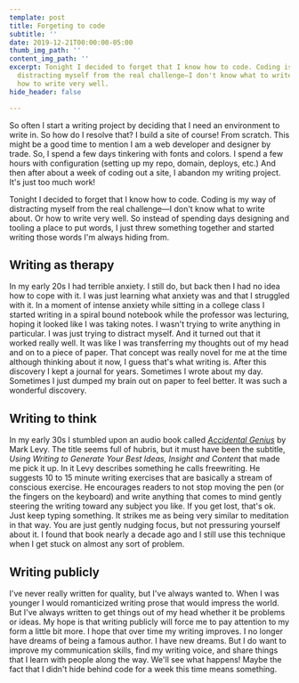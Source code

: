 ```yaml
---
template: post
title: Forgeting to code
subtitle: ''
date: 2019-12-21T00:00:00-05:00
thumb_img_path: ''
content_img_path: ''
excerpt: Tonight I decided to forget that I know how to code. Coding is my way of
  distracting myself from the real challenge—I don't know what to write about. Or
  how to write very well.
hide_header: false

---
```

So often I start a writing project by deciding that I need an environment to write in. So how do I resolve that? I build a site of course! From scratch. This might be a good time to mention I am a web developer and designer by trade. So, I spend a few days tinkering with fonts and colors. I spend a few hours with configuration (setting up my repo, domain, deploys, etc.) And then after about a week of coding out a site, I abandon my writing project. It's just too much work!

Tonight I decided to forget that I know how to code. Coding is my way of distracting myself from the real challenge—I don't know what to write about. Or how to write very well. So instead of spending days designing and tooling a place to put words, I just threw something together and started writing those words I'm always hiding from.

## Writing as therapy

In my early 20s I had terrible anxiety. I still do, but back then I had no idea how to cope with it. I was just learning what anxiety was and that I struggled with it. In a moment of intense anxiety while sitting in a college class I started writing in a spiral bound notebook while the professor was lecturing, hoping it looked like I was taking notes. I wasn't trying to write anything in particular. I was just trying to distract myself. And it turned out that it worked really well. It was like I was transferring my thoughts out of my head and on to a piece of paper. That concept was really novel for me at the time although thinking about it now, I guess that's what writing is. After this discovery I kept a journal for years. Sometimes I wrote about my day. Sometimes I just dumped my brain out on paper to feel better. It was such a wonderful discovery. 

## Writing to think

In my early 30s I stumbled upon an audio book called [_Accidental Genius_](https://www.audible.com/pd/Accidental-Genius-Audiobook/B004BB940G "Accidental Genius audiobook") by Mark Levy. The title seems full of hubris, but it must have been the subtitle, _Using Writing to Generate Your Best Ideas, Insight and Content_ that made me pick it up. In it Levy describes something he calls freewriting. He suggests 10 to 15 minute writing exercises that are basically a stream of conscious exercise. He encourages readers to not stop moving the pen (or the fingers on the keyboard) and write anything that comes to mind gently steering the writing toward any subject you like. If you get lost, that's ok. Just keep typing something. It strikes me as being very similar to meditation in that way. You are just gently nudging focus, but not pressuring yourself about it. I found that book nearly a decade ago and I still use this technique when I get stuck on almost any sort of problem. 

## Writing publicly 

I've never really written for quality, but I've always wanted to. When I was younger I would romanticized writing prose that would impress the world. But I've always written to get things out of my head whether it be problems or ideas. My hope is that writing publicly will force me to pay attention to my form a little bit more. I hope that over time my writing improves. I no longer have dreams of being a famous author. I have new dreams. But I do want to improve my communication skills, find my writing voice, and share things that I learn with people along the way. We'll see what happens! Maybe the fact that I didn't hide behind code for a week this time means something.